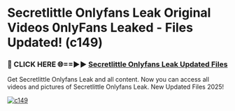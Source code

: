 # Secretlittle Onlyfans Leak Original Videos 0nlyFans Leaked - Files Updated! (c149)

<h3>🔴 CLICK HERE 🌐==►► <a href="https://tinyurl.com/x26r9saj" rel="nofollow">Secretlittle Onlyfans Leak Updated Files</a></h3>

Get Secretlittle Onlyfans Leak and all content. Now you can access all videos and pictures of Secretlittle Onlyfans Leak. New Updated Files 2025!

[![c149](https://i.imgur.com/LkgZPqh.gif)](https://tinyurl.com/x26r9saj)
